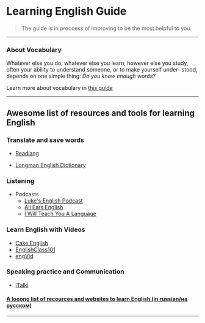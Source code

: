 # Learning English Guide
> The guide is in proccess of improving to be the most helpful to you.

---

### About Vocabulary

Whatever else you do, whatever else you learn, however else you study,
often your ability to understand someone, or to make yourself under-
stood, depends on one simple thing: *Do you know enough words?*

Learn more about vocabulary in [this guide](https://s3.amazonaws.com/iwtyal/Make+Words+Stick+-+2nd+Edition.pdf)

---

## Awesome list of resources and tools for learning English

### Translate and save words

- [Readlang](http://readlang.com)

- [Longman English Dictionary](https://www.ldoceonline.com/)


### Listening

- Podcasts
  - [Luke's English Podcast](http://teacherluke.co.uk/)
  - [All Ears English](http://www.allearsenglish.com/)
  - [I Will Teach You A Language](http://www.iwillteachyoualanguage.com/podcast-home/)

### Learn English with Videos

- [Cake English](https://mycake.me/)
- [EnglishClass101][4]
- [engVid][5]

### Speaking practice and Communication

- [iTalki](https://www.italki.com)


#### [A looong list of recources and websites to learn English (in russian/на русском)](https://docs.google.com/document/d/1Ys3zoAbD1GetPAgPD8nNGlyTEXYPcGtICNSRZbjeu_8/edit)
---

[4]: http://www.englishclass101.com/
[5]: http://www.engvid.com/
